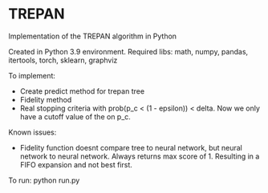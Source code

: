 # TREPAN
Implementation of the TREPAN algorithm in Python

Created in Python 3.9 environment.
Required libs: math, numpy, pandas, itertools, torch, sklearn, graphviz

To implement:
- Create predict method for trepan tree
- Fidelity method 
- Real stopping criteria with prob(p_c < (1 - epsilon)) < delta. Now we only have a cutoff value of the on p_c.

Known issues:
- Fidelity function doesnt compare tree to neural network, but neural network to neural network. Always returns max score of 1. Resulting in a FIFO expansion and not best first.

To run:
python run.py



